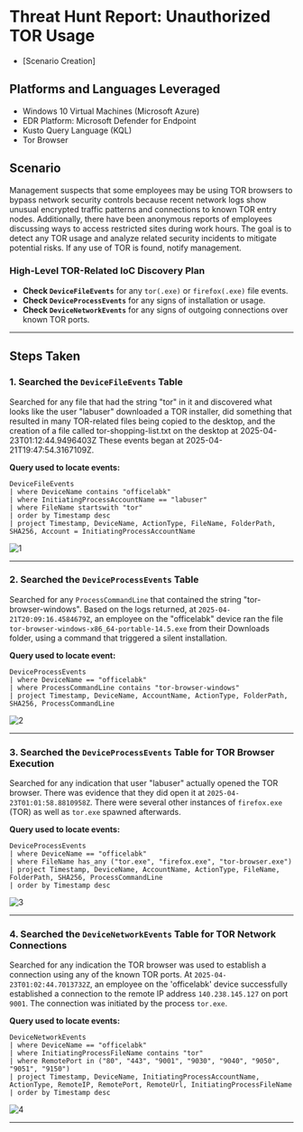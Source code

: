 # Threat Hunt Report: Unauthorized TOR Usage
- [Scenario Creation]

## Platforms and Languages Leveraged
- Windows 10 Virtual Machines (Microsoft Azure)
- EDR Platform: Microsoft Defender for Endpoint
- Kusto Query Language (KQL)
- Tor Browser

##  Scenario

Management suspects that some employees may be using TOR browsers to bypass network security controls because recent network logs show unusual encrypted traffic patterns and connections to known TOR entry nodes. Additionally, there have been anonymous reports of employees discussing ways to access restricted sites during work hours. The goal is to detect any TOR usage and analyze related security incidents to mitigate potential risks. If any use of TOR is found, notify management.

### High-Level TOR-Related IoC Discovery Plan

- **Check `DeviceFileEvents`** for any `tor(.exe)` or `firefox(.exe)` file events.
- **Check `DeviceProcessEvents`** for any signs of installation or usage.
- **Check `DeviceNetworkEvents`** for any signs of outgoing connections over known TOR ports.

---

## Steps Taken

### 1. Searched the `DeviceFileEvents` Table

Searched for any file that had the string "tor" in it and discovered what looks like the user "labuser" downloaded a TOR installer, did something that resulted in many TOR-related files being copied to the desktop, and the creation of a file called tor-shopping-list.txt on the desktop at 2025-04-23T01:12:44.9496403Z These events began at 2025-04-21T19:47:54.3167109Z.

**Query used to locate events:**

```kql
DeviceFileEvents
| where DeviceName contains "officelabk"
| where InitiatingProcessAccountName == "labuser"
| where FileName startswith "tor"
| order by Timestamp desc
| project Timestamp, DeviceName, ActionType, FileName, FolderPath, SHA256, Account = InitiatingProcessAccountName
```
![1](https://github.com/user-attachments/assets/2c6121f8-9528-4995-b796-222ff378ea63)


---

### 2. Searched the `DeviceProcessEvents` Table

Searched for any `ProcessCommandLine` that contained the string "tor-browser-windows". Based on the logs returned, at `2025-04-21T20:09:16.4584679Z`, an employee on the "officelabk" device ran the file `tor-browser-windows-x86_64-portable-14.5.exe` from their Downloads folder, using a command that triggered a silent installation.

**Query used to locate event:**

```kql
DeviceProcessEvents
| where DeviceName == "officelabk"
| where ProcessCommandLine contains "tor-browser-windows"
| project Timestamp, DeviceName, AccountName, ActionType, FolderPath, SHA256, ProcessCommandLine
```
![2](https://github.com/user-attachments/assets/e848bf7a-cf75-4147-b121-159126bd0bf0)


---

### 3. Searched the `DeviceProcessEvents` Table for TOR Browser Execution

Searched for any indication that user "labuser" actually opened the TOR browser. There was evidence that they did open it at `2025-04-23T01:01:58.8810958Z`. There were several other instances of `firefox.exe` (TOR) as well as `tor.exe` spawned afterwards.

**Query used to locate events:**

```kql
DeviceProcessEvents
| where DeviceName == "officelabk"
| where FileName has_any ("tor.exe", "firefox.exe", "tor-browser.exe")
| project Timestamp, DeviceName, AccountName, ActionType, FileName, FolderPath, SHA256, ProcessCommandLine
| order by Timestamp desc
```
![3](https://github.com/user-attachments/assets/ef5c0db4-e3d7-434c-84ce-2b2cbb155416)


---

### 4. Searched the `DeviceNetworkEvents` Table for TOR Network Connections

Searched for any indication the TOR browser was used to establish a connection using any of the known TOR ports. At `2025-04-23T01:02:44.7013732Z`, an employee on the 'officelabk' device successfully established a connection to the remote IP address `140.238.145.127` on port `9001`. The connection was initiated by the process `tor.exe`.

**Query used to locate events:**

```kql
DeviceNetworkEvents
| where DeviceName == "officelabk"
| where InitiatingProcessFileName contains "tor"
| where RemotePort in ("80", "443", "9001", "9030", "9040", "9050", "9051", "9150")
| project Timestamp, DeviceName, InitiatingProcessAccountName, ActionType, RemoteIP, RemotePort, RemoteUrl, InitiatingProcessFileName
| order by Timestamp desc
```
![4](https://github.com/user-attachments/assets/f1e3d07f-f35c-48b4-be78-679ada5a8f36)


---
